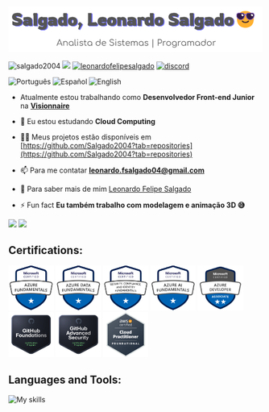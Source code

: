 <img src="header.png">

<p align="left"> 
        <img src="https://komarev.com/ghpvc/?username=salgado2004&label=Profile%20views&color=6969ff&style=for-the-badge" alt="salgado2004" /> 
        <a href="https://linkedin.com/in/leonardo-felipe-salgado-394312234" target="_blank"><img src="https://img.shields.io/badge/LinkedIn-0077B5?style=for-the-badge&logo=linkedin&logoColor=white"></a>
        <a href="https://instagram.com/leonardofelipesalgado" target="_blank"><img src="https://img.shields.io/badge/-Instagram-%23E4405F?style=for-the-badge&logo=instagram&logoColor=white" alt="leonardofelipesalgado"/></a>
<a href="https://discord.com/users/697092851980435579" target="_blank"> <img src="https://img.shields.io/badge/Discord-7289DA?style=for-the-badge&logo=discord&logoColor=white" alt="discord" /></a>
</p>

<p align="left">       
        <img alt="Português" src="https://img.shields.io/badge/Portugu%C3%AAs-009b3a?style=for-the-badge">
        <img alt="Español" src="https://img.shields.io/badge/Espa%C3%B1ol-c70318?style=for-the-badge">
        <img alt="English" src="https://img.shields.io/badge/English-3c3c6c?style=for-the-badge">
</p>

- Atualmente estou trabalhando como **Desenvolvedor Front-end Junior** na **[Visionnaire](https://www.visionnaire.com.br/)**

- 🌱 Eu estou estudando **Cloud Computing**

- 👨‍💻 Meus projetos estão disponíveis em [https://github.com/Salgado2004?tab=repositories](https://github.com/Salgado2004?tab=repositories)

- 📫 Para me contatar **leonardo.fsalgado04@gmail.com**

- 📄 Para saber mais de mim [Leonardo Felipe Salgado](https://www.linkedin.com/in/leonardo-felipe-salgado-394312234?lipi=urn%3Ali%3Apage%3Ad_flagship3_profile_view_base_contact_details%3B%2FCJ414PWQEupkRlQvWYlWA%3D%3D)

- ⚡ Fun fact **Eu também trabalho com modelagem e animação 3D 😅**


<p align="left">
<img width="59%" src="https://github-readme-stats.vercel.app/api?username=Salgado2004&show_icons=true&theme=tokyonight&include_all_commits=true&count_private=true&hide=issues&custom_title=Statistics"/>
<img width="39%" src="https://github-readme-stats.vercel.app/api/top-langs?username=Salgado2004&theme=tokyonight&hide_progress=true&langs_count=8"/>
</p>

<h2 align="left">Certifications: </h2>
<p>
  <a href="https://learn.microsoft.com/api/credentials/share/pt-br/LeonardoFelipeSalgado-9348/5980314B113D89D7?sharingId=D086D9D18823ED2F"><img src="certifications/AZ900-badge.png" height="90"/></a>
  <a href="https://learn.microsoft.com/api/credentials/share/pt-br/LeonardoFelipeSalgado-9348/9C0532419F5B8D95?sharingId=D086D9D18823ED2F"><img src="certifications/DP900-badge.png" height="90"/></a>
  <a href="https://learn.microsoft.com/api/credentials/share/pt-br/LeonardoFelipeSalgado-9348/D749299B2C75B6E5?sharingId=D086D9D18823ED2F"><img src="certifications/SC900-badge.png" height="90"/></a>
  <a href="https://learn.microsoft.com/api/credentials/share/pt-br/LeonardoFelipeSalgado-9348/59B23AA371CF84CA?sharingId=D086D9D18823ED2F"><img src="certifications/AI900-badge.png" height="90"/></a>
  <a href="https://learn.microsoft.com/api/credentials/share/pt-br/LeonardoFelipeSalgado-9348/BB657823B318AE17?sharingId=D086D9D18823ED2F"><img src="certifications/AZ204-badge.png" height="90"/></a>
  <a href="https://www.credly.com/badges/0c6c8fa2-db7c-459b-b46a-0f9128699649/public_url"><img src="certifications/githubFoundations-badge.png" height="90"/></a>
  <a href="https://www.credly.com/badges/4b497a3f-b69f-4e49-9154-dcdd654d6a8c/public_url"><img src="certifications/GHAS-badge.png" height="90"/></a>
  <a href="https://www.credly.com/badges/2d628f4f-004b-490f-a7bc-63dc4c964c6e/public_url"><img src="certifications/CLF-C02-badge.png" height="90"/></a>
</p>


<h2 align="left">Languages and Tools:</h2>
<img src="https://skillicons.dev/icons?i=azure,github,git,redhat,docker,jenkins,blender,figma,java,spring,html,css,sass,js,ts,angular,php,py,flask,opencv,qt,mysql,c,arduino,bash,linux&perline=13" alt="My skills">
